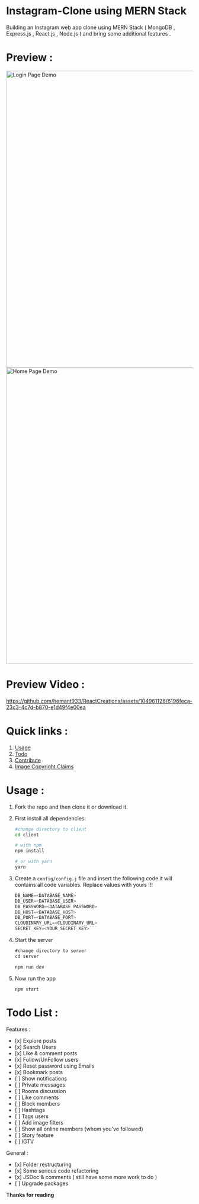 # Instagram-Clone using MERN Stack

Building an Instagram web app clone using MERN Stack ( MongoDB , Express.js , React.js , Node.js ) and bring some additional features .

# Preview :

<img src="https://github.com/TheLordA/Instagram-Web-App-MERN-Stack-Clone/blob/master/Demo/LoginPageDemo.PNG" alt="Login Page Demo" width="800">

<img src="https://github.com/TheLordA/Instagram-Web-App-MERN-Stack-Clone/blob/master/Demo/HomePageDemo.PNG" alt="Home Page Demo" width="800">

# Preview Video :


https://github.com/hemant933/ReactCreations/assets/104961126/6196feca-23c3-4c7d-b870-e1d49f4e00ea


# Quick links :

1. [Usage](#usage)
2. [Todo](#todo)
3. [Contribute](#contribute)
4. [Image Copyright Claims](#image-copyright-claims)

# Usage :

1. Fork the repo and then clone it or download it.

2. First install all dependencies:

     ```bash
     #change directory to client
     cd client
     
     # with npm
     npm install

     # or with yarn
     yarn
     ```

3. Create a `config/config.j` file and insert the following code it will contains all code variables. Replace values with yours !!!

    ```javascript
    DB_NAME=<DATABASE_NAME>
    DB_USER=<DATABASE_USER>
    DB_PASSWORD=<DATABASE_PASSWORD>
    DB_HOST=<DATABASE_HOST>
    DB_PORT=<DATABASE_PORT>
    CLOUDINARY_URL=<CLOUDINARY_URL>
    SECRET_KEY=<YOUR_SECRET_KEY>```

4. Start the server
     ```javascript
     #change directory to server
     cd server
     
     npm run dev
     ```
5. Now run the app
     ```javacript
     npm start
     ```

# Todo List :

Features :

-    [x] Explore posts
-    [x] Search Users
-    [x] Like & comment posts
-    [x] Follow/UnFollow users
-    [x] Reset password using Emails
-    [x] Bookmark posts
-    [ ] Show notifications
-    [ ] Private messages
-    [ ] Rooms discussion
-    [ ] Like comments
-    [ ] Block members
-    [ ] Hashtags
-    [ ] Tags users
-    [ ] Add image filters
-    [ ] Show all online members (whom you've followed)
-    [ ] Story feature
-    [ ] IGTV


General :

-    [x] Folder restructuring
-    [x] Some serious code refactoring
-    [x] JSDoc & comments ( still have some more work to do )
-    [ ] Upgrade packages


**Thanks for reading**
